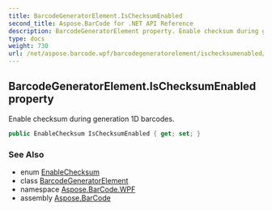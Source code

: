 ```yaml
---
title: BarcodeGeneratorElement.IsChecksumEnabled
second_title: Aspose.BarCode for .NET API Reference
description: BarcodeGeneratorElement property. Enable checksum during generation 1D barcodes
type: docs
weight: 730
url: /net/aspose.barcode.wpf/barcodegeneratorelement/ischecksumenabled/
---
```

## BarcodeGeneratorElement.IsChecksumEnabled property

Enable checksum during generation 1D barcodes.

```csharp
public EnableChecksum IsChecksumEnabled { get; set; }
```

### See Also

* enum [EnableChecksum](../../../aspose.barcode.generation/enablechecksum/)
* class [BarcodeGeneratorElement](../)
* namespace [Aspose.BarCode.WPF](../../barcodegeneratorelement/)
* assembly [Aspose.BarCode](../../../)


